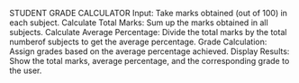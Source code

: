 STUDENT GRADE CALCULATOR
Input: Take marks obtained (out of 100) in each subject.
Calculate Total Marks: Sum up the marks obtained in all subjects.
Calculate Average Percentage: Divide the total marks by the total numberof subjects to get the average percentage.
Grade Calculation: Assign grades based on the average percentage
achieved.
Display Results: Show the total marks, average percentage, and the
corresponding grade to the user.
